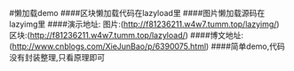 #懒加载demo
####区块懒加载代码在lazyload里
####图片懒加载源码在lazyimg里
####演示地址:
图片:(http://f81236211.w4w7.tumm.top/lazyimg/)
区块:(http://f81236211.w4w7.tumm.top/lazyload/)
####博文地址:(http://www.cnblogs.com/XieJunBao/p/6390075.html)
####简单demo,代码没有封装整理,只看原理即可
